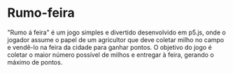 # Rumo-feira
"Rumo á feira" é um jogo simples e divertido desenvolvido em p5.js, onde o jogador assume o papel de um agricultor que deve coletar milho no campo e vendê-lo na feira da cidade para ganhar pontos. O objetivo do jogo é coletar o maior número possível de milhos e entregar à feira, gerando o máximo de pontos.
